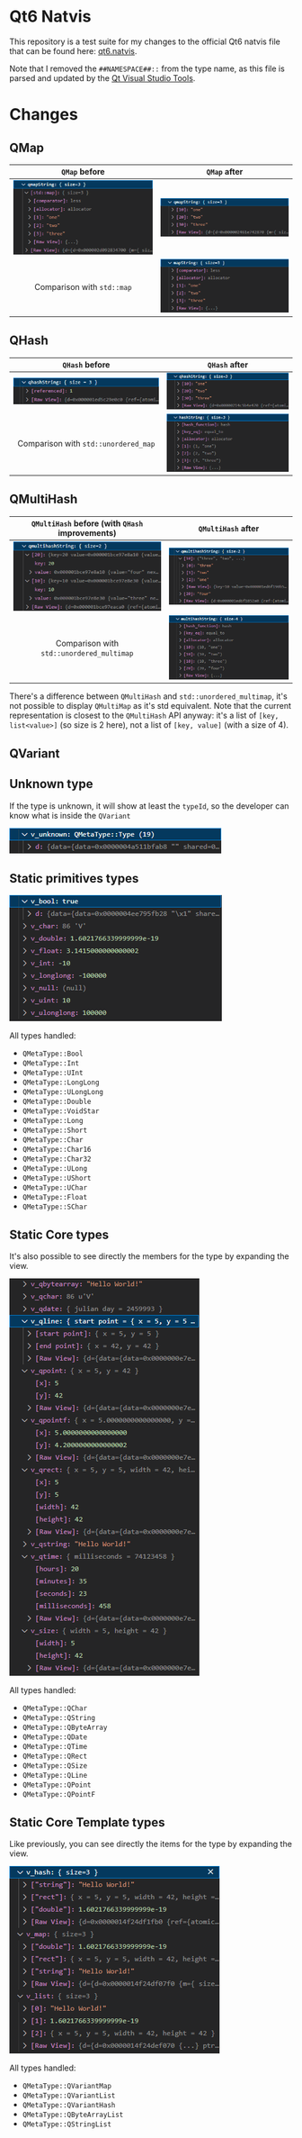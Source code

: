 # Qt6 Natvis

This repository is a test suite for my changes to the official Qt6 natvis file that can be found here: [qt6.natvis](https://code.qt.io/cgit/qt-labs/vstools.git/plain/QtMSBuild/QtMsBuild/qt6.natvis.xml).

Note that I removed the `##NAMESPACE##::` from the type name, as this file is parsed and updated by the [Qt Visual Studio Tools](https://marketplace.visualstudio.com/items?itemName=TheQtCompany.QtVisualStudioTools2022).

# Changes

## QMap

|          `QMap` before          |          `QMap` after          |
|:-------------------------------:|:------------------------------:|
| ![QMap](assets/qmap-before.png) | ![QMap](assets/qmap-after.png) |
|   Comparison with `std::map`    |  ![std::map](assets/map.png)   |


## QHash

|            `QHash` before            |                  `QHash` after                  |
|:------------------------------------:|:-----------------------------------------------:|
|  ![QHash](assets/qhash-before.png)   |        ![QHash](assets/qhash-after.png)         |
| Comparison with `std::unordered_map` | ![std::unordered_map](assets/unordered_map.png) |

## QMultiHash

| `QMultiHash` before (with `QHash` improvements) |                    `QMultiHash` after                     |
|:-----------------------------------------------:|:---------------------------------------------------------:|
|   ![QMultiHash](assets/qmultihash-before.png)   |        ![QMultiHash](assets/qmultihash-after.png)         |
|    Comparison with `std::unordered_multimap`    | ![std::unordered_multimap](assets/unordered_multimap.png) |

There's a difference between `QMultiHash` and `std::unordered_multimap`, it's not possible to display `QMultiMap` as it's std equivalent. Note that the current representation is closest to the `QMultiHash` API anyway: it's a list of `[key, list<value>]` (so size is 2 here), not a list of `[key, value]` (with a size of 4).

## QVariant

## Unknown type
If the type is unknown, it will show at least the `typeId`, so the developer can know what is inside the `QVariant`

![QVariant](assets/qvariant-unknown.png)

## Static primitives types

![QVariant](assets/qvariant-static-primitives.png)

All types handled:
- `QMetaType::Bool`
- `QMetaType::Int`
- `QMetaType::UInt`
- `QMetaType::LongLong`
- `QMetaType::ULongLong`
- `QMetaType::Double`
- `QMetaType::VoidStar`
- `QMetaType::Long`
- `QMetaType::Short`
- `QMetaType::Char`
- `QMetaType::Char16`
- `QMetaType::Char32`
- `QMetaType::ULong`
- `QMetaType::UShort`
- `QMetaType::UChar`
- `QMetaType::Float`
- `QMetaType::SChar`

## Static Core types

It's also possible to see directly the members for the type by expanding the view.

![QVariant](assets/qvariant-core-classes.png)

All types handled:
- `QMetaType::QChar`
- `QMetaType::QString`
- `QMetaType::QByteArray`
- `QMetaType::QDate`
- `QMetaType::QTime`
- `QMetaType::QRect`
- `QMetaType::QSize`
- `QMetaType::QLine`
- `QMetaType::QPoint`
- `QMetaType::QPointF`

## Static Core Template types

Like previously, you can see directly the items for the type by expanding the view.

![QVariant](assets/qvariant-core-templates.png)

All types handled:
- `QMetaType::QVariantMap`
- `QMetaType::QVariantList`
- `QMetaType::QVariantHash`
- `QMetaType::QByteArrayList`
- `QMetaType::QStringList`
